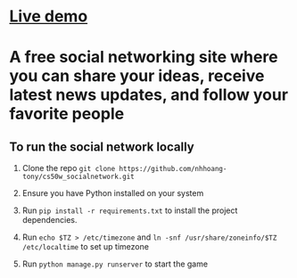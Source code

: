 # <a href="https://socialnetwork.tonynguyen61.com" target="_blank" rel="noopener noreferrer">Live demo</a>

# A free social networking site where you can share your ideas, receive latest news updates, and follow your favorite people

## To run the social network locally

1. Clone the repo `git clone https://github.com/nhhoang-tony/cs50w_socialnetwork.git`  

2. Ensure you have Python installed on your system  

3. Run `pip install -r requirements.txt` to install the project dependencies.

4. Run `echo $TZ > /etc/timezone` and `ln -snf /usr/share/zoneinfo/$TZ /etc/localtime` to set up timezone

4. Run `python manage.py runserver` to start the game  
